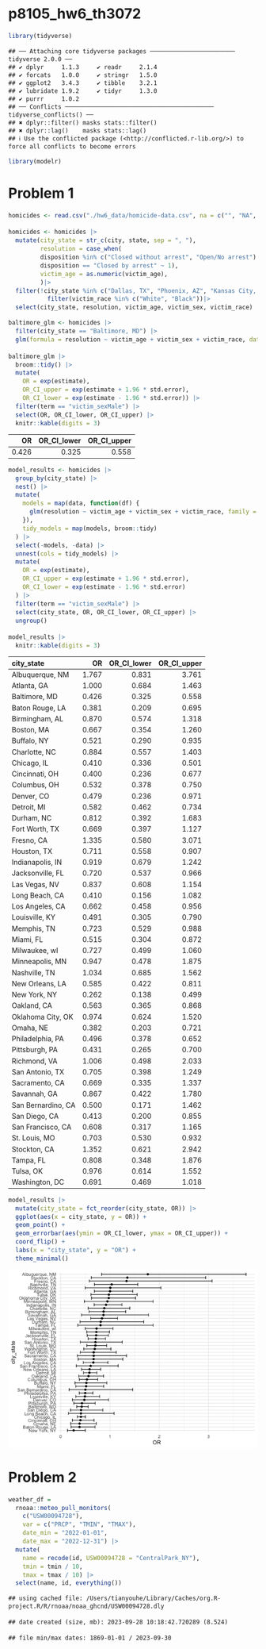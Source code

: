 p8105_hw6_th3072
================

``` r
library(tidyverse)
```

    ## ── Attaching core tidyverse packages ──────────────────────── tidyverse 2.0.0 ──
    ## ✔ dplyr     1.1.3     ✔ readr     2.1.4
    ## ✔ forcats   1.0.0     ✔ stringr   1.5.0
    ## ✔ ggplot2   3.4.3     ✔ tibble    3.2.1
    ## ✔ lubridate 1.9.2     ✔ tidyr     1.3.0
    ## ✔ purrr     1.0.2     
    ## ── Conflicts ────────────────────────────────────────── tidyverse_conflicts() ──
    ## ✖ dplyr::filter() masks stats::filter()
    ## ✖ dplyr::lag()    masks stats::lag()
    ## ℹ Use the conflicted package (<http://conflicted.r-lib.org/>) to force all conflicts to become errors

``` r
library(modelr)
```

# Problem 1

``` r
homicides <- read.csv("./hw6_data/homicide-data.csv", na = c("", "NA", "Unknown"))

homicides <- homicides |>
  mutate(city_state = str_c(city, state, sep = ", "),
         resolution = case_when(
         disposition %in% c("Closed without arrest", "Open/No arrest") ~ 0,
         disposition == "Closed by arrest" ~ 1),
         victim_age = as.numeric(victim_age),
         )|>
  filter(!city_state %in% c("Dallas, TX", "Phoenix, AZ", "Kansas City, MO", "Tulsa, AL"))|> 
           filter(victim_race %in% c("White", "Black"))|>
  select(city_state, resolution, victim_age, victim_sex, victim_race)
```

``` r
baltimore_glm <- homicides |>
  filter(city_state == "Baltimore, MD") |>
  glm(formula = resolution ~ victim_age + victim_sex + victim_race, data = _, family = binomial())

baltimore_glm |> 
  broom::tidy() |> 
  mutate(
    OR = exp(estimate), 
    OR_CI_upper = exp(estimate + 1.96 * std.error),
    OR_CI_lower = exp(estimate - 1.96 * std.error)) |> 
  filter(term == "victim_sexMale") |> 
  select(OR, OR_CI_lower, OR_CI_upper) |>
  knitr::kable(digits = 3)
```

|    OR | OR_CI_lower | OR_CI_upper |
|------:|------------:|------------:|
| 0.426 |       0.325 |       0.558 |

``` r
model_results <- homicides |>
  group_by(city_state) |>
  nest() |>
  mutate(
    models = map(data, function(df) {
      glm(resolution ~ victim_age + victim_sex + victim_race, family = binomial(), data = df)
    }),
    tidy_models = map(models, broom::tidy)
  ) |>
  select(-models, -data) |>
  unnest(cols = tidy_models) |>
  mutate(
    OR = exp(estimate),
    OR_CI_upper = exp(estimate + 1.96 * std.error),
    OR_CI_lower = exp(estimate - 1.96 * std.error)
  ) |>
  filter(term == "victim_sexMale") |>
  select(city_state, OR, OR_CI_lower, OR_CI_upper) |>
  ungroup()

model_results |>
  knitr::kable(digits = 3)
```

| city_state         |    OR | OR_CI_lower | OR_CI_upper |
|:-------------------|------:|------------:|------------:|
| Albuquerque, NM    | 1.767 |       0.831 |       3.761 |
| Atlanta, GA        | 1.000 |       0.684 |       1.463 |
| Baltimore, MD      | 0.426 |       0.325 |       0.558 |
| Baton Rouge, LA    | 0.381 |       0.209 |       0.695 |
| Birmingham, AL     | 0.870 |       0.574 |       1.318 |
| Boston, MA         | 0.667 |       0.354 |       1.260 |
| Buffalo, NY        | 0.521 |       0.290 |       0.935 |
| Charlotte, NC      | 0.884 |       0.557 |       1.403 |
| Chicago, IL        | 0.410 |       0.336 |       0.501 |
| Cincinnati, OH     | 0.400 |       0.236 |       0.677 |
| Columbus, OH       | 0.532 |       0.378 |       0.750 |
| Denver, CO         | 0.479 |       0.236 |       0.971 |
| Detroit, MI        | 0.582 |       0.462 |       0.734 |
| Durham, NC         | 0.812 |       0.392 |       1.683 |
| Fort Worth, TX     | 0.669 |       0.397 |       1.127 |
| Fresno, CA         | 1.335 |       0.580 |       3.071 |
| Houston, TX        | 0.711 |       0.558 |       0.907 |
| Indianapolis, IN   | 0.919 |       0.679 |       1.242 |
| Jacksonville, FL   | 0.720 |       0.537 |       0.966 |
| Las Vegas, NV      | 0.837 |       0.608 |       1.154 |
| Long Beach, CA     | 0.410 |       0.156 |       1.082 |
| Los Angeles, CA    | 0.662 |       0.458 |       0.956 |
| Louisville, KY     | 0.491 |       0.305 |       0.790 |
| Memphis, TN        | 0.723 |       0.529 |       0.988 |
| Miami, FL          | 0.515 |       0.304 |       0.872 |
| Milwaukee, wI      | 0.727 |       0.499 |       1.060 |
| Minneapolis, MN    | 0.947 |       0.478 |       1.875 |
| Nashville, TN      | 1.034 |       0.685 |       1.562 |
| New Orleans, LA    | 0.585 |       0.422 |       0.811 |
| New York, NY       | 0.262 |       0.138 |       0.499 |
| Oakland, CA        | 0.563 |       0.365 |       0.868 |
| Oklahoma City, OK  | 0.974 |       0.624 |       1.520 |
| Omaha, NE          | 0.382 |       0.203 |       0.721 |
| Philadelphia, PA   | 0.496 |       0.378 |       0.652 |
| Pittsburgh, PA     | 0.431 |       0.265 |       0.700 |
| Richmond, VA       | 1.006 |       0.498 |       2.033 |
| San Antonio, TX    | 0.705 |       0.398 |       1.249 |
| Sacramento, CA     | 0.669 |       0.335 |       1.337 |
| Savannah, GA       | 0.867 |       0.422 |       1.780 |
| San Bernardino, CA | 0.500 |       0.171 |       1.462 |
| San Diego, CA      | 0.413 |       0.200 |       0.855 |
| San Francisco, CA  | 0.608 |       0.317 |       1.165 |
| St. Louis, MO      | 0.703 |       0.530 |       0.932 |
| Stockton, CA       | 1.352 |       0.621 |       2.942 |
| Tampa, FL          | 0.808 |       0.348 |       1.876 |
| Tulsa, OK          | 0.976 |       0.614 |       1.552 |
| Washington, DC     | 0.691 |       0.469 |       1.018 |

``` r
model_results |>
  mutate(city_state = fct_reorder(city_state, OR)) |>
  ggplot(aes(x = city_state, y = OR)) +
  geom_point() +
  geom_errorbar(aes(ymin = OR_CI_lower, ymax = OR_CI_upper)) +
  coord_flip() +  
  labs(x = "city_state", y = "OR") +
  theme_minimal()
```

![](p8105_hw6_th3072_files/figure-gfm/unnamed-chunk-5-1.png)<!-- -->

# Problem 2

``` r
weather_df = 
  rnoaa::meteo_pull_monitors(
    c("USW00094728"),
    var = c("PRCP", "TMIN", "TMAX"), 
    date_min = "2022-01-01",
    date_max = "2022-12-31") |>
  mutate(
    name = recode(id, USW00094728 = "CentralPark_NY"),
    tmin = tmin / 10,
    tmax = tmax / 10) |>
  select(name, id, everything())
```

    ## using cached file: /Users/tianyouhe/Library/Caches/org.R-project.R/R/rnoaa/noaa_ghcnd/USW00094728.dly

    ## date created (size, mb): 2023-09-28 10:18:42.720289 (8.524)

    ## file min/max dates: 1869-01-01 / 2023-09-30
